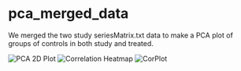 # pca_merged_data
We merged the two study seriesMatrix.txt data to make a PCA plot of  groups of controls in both study and treated.

![PCA 2D Plot](https://github.com/user-attachments/assets/98981520-9280-47b5-bca9-40bb61940238)
![Correlation Heatmap](https://github.com/user-attachments/assets/14739c09-a2d2-4160-adb6-4eac5703f95a)
![CorPlot](https://github.com/user-attachments/assets/d2b68413-dddc-4d05-8e8e-cb8506061ffe)
